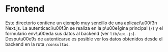 # Frontend

Este directorio contiene un ejemplo muy sencillo de una aplicaci\u00f3n Next.js. La autenticaci\u00f3n se realiza en la p\u00e1gina principal (`/`) y el formulario env\u00eda sus datos al backend (ver `lib/api.js`). Despu\u00e9s de autenticarse es posible ver los datos obtenidos desde el backend en la ruta `/consultas`.

